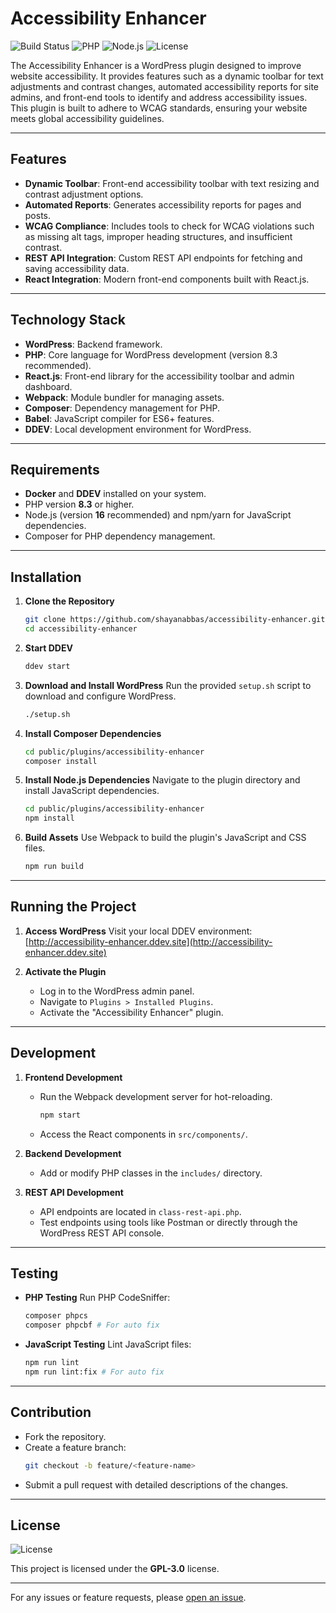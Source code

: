 # Accessibility Enhancer

![Build Status](https://img.shields.io/badge/build-passing-brightgreen) ![PHP](https://img.shields.io/badge/PHP-8.3-blue) ![Node.js](https://img.shields.io/badge/Node.js-16-brightgreen) ![License](https://img.shields.io/badge/license-GPL--3.0-blue)

The Accessibility Enhancer is a WordPress plugin designed to improve website accessibility. It provides features such as a dynamic toolbar for text adjustments and contrast changes, automated accessibility reports for site admins, and front-end tools to identify and address accessibility issues. This plugin is built to adhere to WCAG standards, ensuring your website meets global accessibility guidelines.

---

## Features

- **Dynamic Toolbar**: Front-end accessibility toolbar with text resizing and contrast adjustment options.
- **Automated Reports**: Generates accessibility reports for pages and posts.
- **WCAG Compliance**: Includes tools to check for WCAG violations such as missing alt tags, improper heading structures, and insufficient contrast.
- **REST API Integration**: Custom REST API endpoints for fetching and saving accessibility data.
- **React Integration**: Modern front-end components built with React.js.

---

## Technology Stack

- **WordPress**: Backend framework.
- **PHP**: Core language for WordPress development (version 8.3 recommended).
- **React.js**: Front-end library for the accessibility toolbar and admin dashboard.
- **Webpack**: Module bundler for managing assets.
- **Composer**: Dependency management for PHP.
- **Babel**: JavaScript compiler for ES6+ features.
- **DDEV**: Local development environment for WordPress.

---

## Requirements

- **Docker** and **DDEV** installed on your system.
- PHP version **8.3** or higher.
- Node.js (version **16** recommended) and npm/yarn for JavaScript dependencies.
- Composer for PHP dependency management.

---

## Installation

1. **Clone the Repository**
   ```bash
   git clone https://github.com/shayanabbas/accessibility-enhancer.git
   cd accessibility-enhancer
   ```

2. **Start DDEV**
   ```bash
   ddev start
   ```

3. **Download and Install WordPress**
   Run the provided `setup.sh` script to download and configure WordPress.
   ```bash
   ./setup.sh
   ```

4. **Install Composer Dependencies**
   ```bash
   cd public/plugins/accessibility-enhancer
   composer install
   ```

5. **Install Node.js Dependencies**
   Navigate to the plugin directory and install JavaScript dependencies.
   ```bash
   cd public/plugins/accessibility-enhancer
   npm install
   ```

6. **Build Assets**
   Use Webpack to build the plugin's JavaScript and CSS files.
   ```bash
   npm run build
   ```

---

## Running the Project

1. **Access WordPress**
   Visit your local DDEV environment:
   [http://accessibility-enhancer.ddev.site](http://accessibility-enhancer.ddev.site)

2. **Activate the Plugin**
   - Log in to the WordPress admin panel.
   - Navigate to `Plugins > Installed Plugins`.
   - Activate the "Accessibility Enhancer" plugin.

---

## Development

1. **Frontend Development**
   - Run the Webpack development server for hot-reloading.
     ```bash
     npm start
     ```
   - Access the React components in `src/components/`.

2. **Backend Development**
   - Add or modify PHP classes in the `includes/` directory.

3. **REST API Development**
   - API endpoints are located in `class-rest-api.php`.
   - Test endpoints using tools like Postman or directly through the WordPress REST API console.

---

## Testing

- **PHP Testing**
  Run PHP CodeSniffer:
  ```bash
  composer phpcs
  composer phpcbf # For auto fix
  ```

- **JavaScript Testing**
  Lint JavaScript files:
  ```bash
  npm run lint
  npm run lint:fix # For auto fix
  ```

---

## Contribution

- Fork the repository.
- Create a feature branch:
  ```bash
  git checkout -b feature/<feature-name>
  ```
- Submit a pull request with detailed descriptions of the changes.

---

## License

![License](https://img.shields.io/badge/license-GPL--3.0-blue)

This project is licensed under the **GPL-3.0** license.

---

For any issues or feature requests, please [open an issue](https://github.com/shayanabbas/issues).

